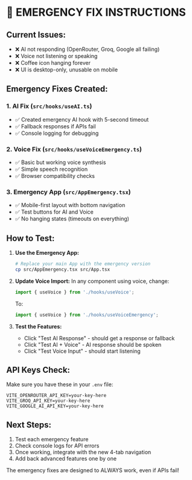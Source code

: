 # 🚨 EMERGENCY FIX INSTRUCTIONS

## Current Issues:
- ❌ AI not responding (OpenRouter, Groq, Google all failing)
- ❌ Voice not listening or speaking  
- ❌ Coffee icon hanging forever
- ❌ UI is desktop-only, unusable on mobile

## Emergency Fixes Created:

### 1. **AI Fix** (`src/hooks/useAI.ts`)
- ✅ Created emergency AI hook with 5-second timeout
- ✅ Fallback responses if APIs fail
- ✅ Console logging for debugging

### 2. **Voice Fix** (`src/hooks/useVoiceEmergency.ts`)
- ✅ Basic but working voice synthesis
- ✅ Simple speech recognition
- ✅ Browser compatibility checks

### 3. **Emergency App** (`src/AppEmergency.tsx`)
- ✅ Mobile-first layout with bottom navigation
- ✅ Test buttons for AI and Voice
- ✅ No hanging states (timeouts on everything)

## How to Test:

1. **Use the Emergency App:**
   ```bash
   # Replace your main App with the emergency version
   cp src/AppEmergency.tsx src/App.tsx
   ```

2. **Update Voice Import:**
   In any component using voice, change:
   ```typescript
   import { useVoice } from './hooks/useVoice';
   ```
   To:
   ```typescript
   import { useVoice } from './hooks/useVoiceEmergency';
   ```

3. **Test the Features:**
   - Click "Test AI Response" - should get a response or fallback
   - Click "Test AI + Voice" - AI response should be spoken
   - Click "Test Voice Input" - should start listening

## API Keys Check:
Make sure you have these in your `.env` file:
```
VITE_OPENROUTER_API_KEY=your-key-here
VITE_GROQ_API_KEY=your-key-here  
VITE_GOOGLE_AI_API_KEY=your-key-here
```

## Next Steps:
1. Test each emergency feature
2. Check console logs for API errors
3. Once working, integrate with the new 4-tab navigation
4. Add back advanced features one by one

The emergency fixes are designed to ALWAYS work, even if APIs fail!
